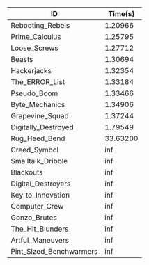 |ID|Time(s)|
|-|-|
|Rebooting_Rebels|1.20966|
|Prime_Calculus|1.25795|
|Loose_Screws|1.27712|
|Beasts|1.30694|
|Hackerjacks|1.32354|
|The_ERROR_List|1.33184|
|Pseudo_Boom|1.33466|
|Byte_Mechanics|1.34906|
|Grapevine_Squad|1.37244|
|Digitally_Destroyed|1.79549|
|Rug_Heed_Bend|33.63200|
|Creed_Symbol|inf|
|Smalltalk_Dribble|inf|
|Blackouts|inf|
|Digital_Destroyers|inf|
|Key_to_Innovation|inf|
|Computer_Crew|inf|
|Gonzo_Brutes|inf|
|The_Hit_Blunders|inf|
|Artful_Maneuvers|inf|
|Pint_Sized_Benchwarmers|inf|
